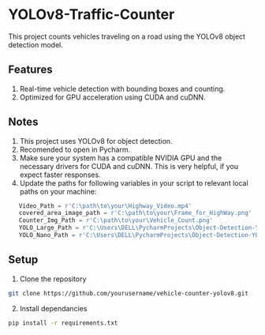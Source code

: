 # YOLOv8-Traffic-Counter

This project counts vehicles traveling on a road using the YOLOv8 object detection model.

## Features
1. Real-time vehicle detection with bounding boxes and counting.
2. Optimized for GPU acceleration using CUDA and cuDNN.


## Notes
1. This project uses YOLOv8 for object detection.
2. Recomended to open in Pycharm.
3. Make sure your system has a compatible NVIDIA GPU and the necessary drivers for CUDA and cuDNN. This is very helpful, if you expect faster responses.
4. Update the paths for following variables in your script to relevant local paths on your machine:
 ```python
    Video_Path = r'C:\path\to\your\Highway_Video.mp4'
    covered_area_image_path = r'C:\path\to\your\Frame_for_HighWay.png'
    Counter_Img_Path = r'C:\path\to\your\Vehicle_Count.png'
    YOLO_Large_Path = r'C:\Users\DELL\PycharmProjects\Object-Detection-YOLOV8\Car Counter\YOLOv8-Traffic-Counter\yolov8l.pt'
    YOLO_Nano_Path = r'C:\Users\DELL\PycharmProjects\Object-Detection-YOLOV8\Car Counter\YOLOv8-Traffic-Counter\yolov8n.pt'
```


## Setup

1. Clone the repository
```bash
git clone https://github.com/yourusername/vehicle-counter-yolov8.git
```

2. Install dependancies
```bash
pip install -r requirements.txt
```


 
